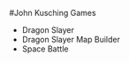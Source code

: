 #John Kusching Games
<ul>
<li>Dragon Slayer</li>
<li>Dragon Slayer Map Builder</li>
<li>Space Battle</li>
</ul>
